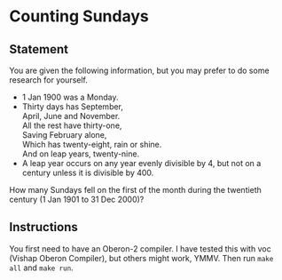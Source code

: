 # Counting Sundays

## Statement

You are given the following information, but you may prefer to do some
research for yourself.

- 1 Jan 1900 was a Monday.
- Thirty days has September,  
  April, June and November.  
  All the rest have thirty-one,  
  Saving February alone,  
  Which has twenty-eight, rain or shine.  
  And on leap years, twenty-nine.  
- A leap year occurs on any year evenly divisible by 4, but not on a
  century unless it is divisible by 400.

How many Sundays fell on the first of the month during the twentieth
century (1 Jan 1901 to 31 Dec 2000)?

## Instructions

You first need to have an Oberon-2 compiler. I have tested this with
voc (Vishap Oberon Compiler), but others might work, YMMV. Then run `make all` 
and `make run`.

